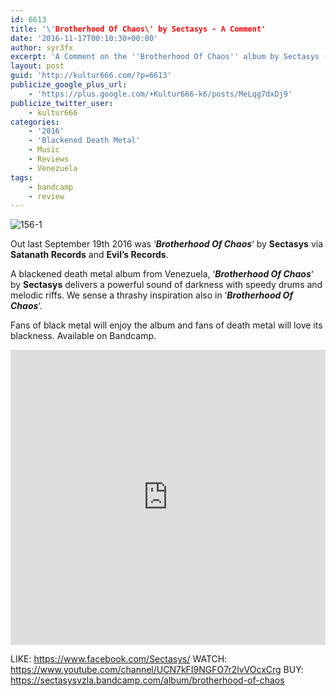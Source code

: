 ```yaml
---
id: 6613
title: '\'Brotherhood Of Chaos\' by Sectasys - A Comment'
date: '2016-11-17T00:10:30+00:00'
author: syr3fx
excerpt: 'A Comment on the ''Brotherhood Of Chaos'' album by Sectasys (2016).'
layout: post
guid: 'http://kultur666.com/?p=6613'
publicize_google_plus_url:
    - 'https://plus.google.com/+Kultur666-k6/posts/MeLqg7dxDj9'
publicize_twitter_user:
    - kultur666
categories:
    - '2016'
    - 'Blackened Death Metal'
    - Music
    - Reviews
    - Venezuela
tags:
    - bandcamp
    - review
---
```


![156-1](http://localhost:8080/wp-content/uploads/2016/11/156-1.jpg)

Out last September 19th 2016 was ‘***Brotherhood Of Chaos***‘ by **Sectasys** via **Satanath Records** and **Evil’s Records**.

A blackened death metal album from Venezuela, ‘***Brotherhood Of Chaos***‘ by **Sectasys** delivers a powerful sound of darkness with speedy drums and melodic riffs. We sense a thrashy inspiration also in ‘***Brotherhood Of Chaos***‘.

Fans of black metal will enjoy the album and fans of death metal will love its blackness. Available on Bandcamp.

<iframe style="border: 0; width: 100%; height: 472px;" src="https://bandcamp.com/EmbeddedPlayer/album=2305006046/size=large/bgcol=333333/linkcol=e99708/tracklist=false/transparent=true/" seamless></iframe>

LIKE: <https://www.facebook.com/Sectasys/>
WATCH: <https://www.youtube.com/channel/UCN7kFI9NGFO7r2lvVOcxCrg>
BUY: <https://sectasysvzla.bandcamp.com/album/brotherhood-of-chaos>
